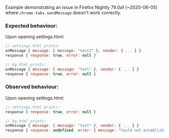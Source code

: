 Example demonstrating an issue in Firefox Nightly 79.0a1 (~2020-06-05) where
`chrome.tabs.sendMessage` doesn't work correctly.

### Expected behaviour:
Upon opening settings.html:
```js 
// settings.html prints:
onMessage { message: { message: "test2" }, sender: { ... } }
response { response: true, error: null }

// bg.html prints:
onMessage { message: { message: "test" }, sender: { ... } }
response { response: true, error: null }
```

### Observed behaviour:
Upon opening settings.html:
```js 
// settings.html prints:
response { response: true, error: null }

// bg.html prints:
onMessage { message: { message: "test" }, sender: { ... } }
response { response: undefined, error: { message: "Could not establish connection. Receiving end does not exist." } }
```
